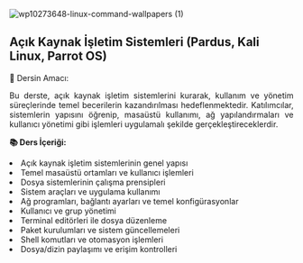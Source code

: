 ![wp10273648-linux-command-wallpapers (1)](https://github.com/user-attachments/assets/3653e1d9-0795-4e35-bcd5-6874d560b2c2)


## Açık Kaynak İşletim Sistemleri (Pardus, Kali Linux, Parrot OS) <br>

📌 Dersin Amacı:
<p align="justify">Bu derste, açık kaynak işletim sistemlerini kurarak, kullanım ve yönetim süreçlerinde temel becerilerin kazandırılması hedeflenmektedir. Katılımcılar, sistemlerin yapısını öğrenip, masaüstü kullanımı, ağ yapılandırmaları ve kullanıcı yönetimi gibi işlemleri uygulamalı şekilde gerçekleştireceklerdir.</p>

**📚 Ders İçeriği:**
<li> Açık kaynak işletim sistemlerinin genel yapısı </li>
<li> Temel masaüstü ortamları ve kullanıcı işlemleri </li>
<li> Dosya sistemlerinin çalışma prensipleri </li>
<li> Sistem araçları ve uygulama kullanımı </li>
<li> Ağ programları, bağlantı ayarları ve temel konfigürasyonlar </li>
<li> Kullanıcı ve grup yönetimi </li>
<li> Terminal editörleri ile dosya düzenleme </li>
<li> Paket kurulumları ve sistem güncellemeleri </li>
<li> Shell komutları ve otomasyon işlemleri </li>
<li> Dosya/dizin paylaşımı ve erişim kontrolleri </li>
